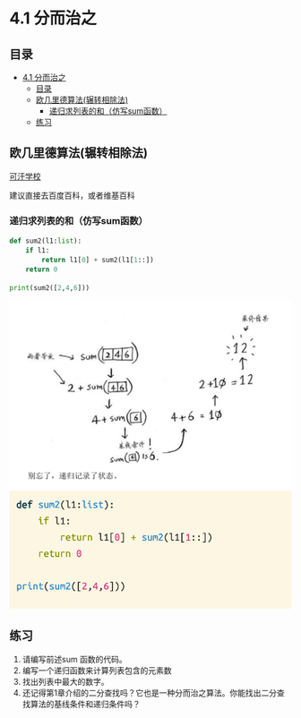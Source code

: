 # 4.1 分而治之

## 目录

- [4.1 分而治之](#41-分而治之)
  - [目录](#目录)
  - [欧几里德算法(辗转相除法)](#欧几里德算法辗转相除法)
    - [递归求列表的和（仿写sum函数）](#递归求列表的和仿写sum函数)
  - [练习](#练习)

## 欧几里德算法(辗转相除法)

[可汗学校](https://www.khanacademy.org/computing/computer-science/ryptography/modarithmetic/a/the-euclidean-algorithm)

建议直接去百度百科，或者维基百科

### 递归求列表的和（仿写sum函数）

```python
def sum2(l1:list):
    if l1:
        return l1[0] + sum2(l1[1::])
    return 0

print(sum2([2,4,6]))
```

![](md-images/2021-05-08-15-18-32.png)
![](md-images/2021-05-08-15-18-11.png)

## 练习

1. 请编写前述sum 函数的代码。
2. 编写一个递归函数来计算列表包含的元素数
3. 找出列表中最大的数字。
4. 还记得第1章介绍的二分查找吗？它也是一种分而治之算法。你能找出二分查找算法的基线条件和递归条件吗？

<CommentService/>

